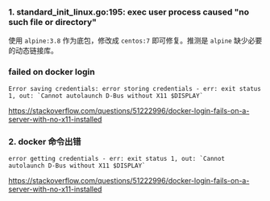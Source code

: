 ### 1. standard_init_linux.go:195: exec user process caused "no such file or directory"

使用 `alpine:3.8` 作为底包，修改成 `centos:7` 即可修复。推测是 `alpine` 缺少必要的动态链接库。

### failed on docker login

```
Error saving credentials: error storing credentials - err: exit status 1, out: `Cannot autolaunch D-Bus without X11 $DISPLAY`
```

https://stackoverflow.com/questions/51222996/docker-login-fails-on-a-server-with-no-x11-installed

### 2. docker 命令出错

```
error getting credentials - err: exit status 1, out: `Cannot autolaunch D-Bus without X11 $DISPLAY`
```

https://stackoverflow.com/questions/51222996/docker-login-fails-on-a-server-with-no-x11-installed
